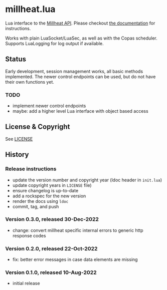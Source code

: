 # millheat.lua

Lua interface to the [Millheat API](https://api.millheat.com/share/apidocument).
Please checkout [the documentation](https://tieske.github.io/millheat.lua/) for
instructions.

Works with plain LuaSocket/LuaSec, as well as with the Copas scheduler. Supports
LuaLogging for log output if available.

## Status

Early development, session management works, all basic methods implemented. The
newer control endpoints can be used, but do not have their own functions yet.

### TODO

- implement newer control endpoints
- maybe: add a higher level Lua interface with object based access

## License & Copyright

See [LICENSE](https://github.com/Tieske/millheat.lua/blob/master/LICENSE)

## History

### Release instructions

- update the version number and copyright year (ldoc header in `init.lua`)
- update copyright years in `LICENSE` file)
- ensure changelog is up-to-date
- add a rockspec for the new version
- render the docs using `ldoc`
- commit, tag, and push

### Version 0.3.0, released 30-Dec-2022

- change: convert millheat specific internal errors to generic http response codes

### Version 0.2.0, released 22-Oct-2022

- fix: better error messages in case data elements are missing

### Version 0.1.0, released 10-Aug-2022

- initial release
